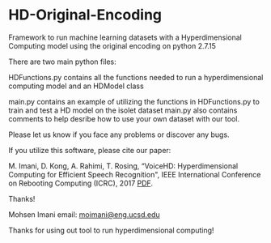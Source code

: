 # HD-Original-Encoding
Framework to run machine learning datasets with a Hyperdimensional Computing model using the original encoding on python 2.7.15

There are two main python files:

HDFunctions.py contains all the functions needed to run a hyperdimensional computing model and an HDModel class

main.py contains an example of utilizing the functions in HDFunctions.py to train and test a HD model on the isolet dataset
main.py also contains comments to help desribe how to use your own dataset with our tool.

Please let us know if you face any problems or discover any bugs.

If you utilize this software, please cite our paper:

M. Imani, D. Kong, A. Rahimi, T. Rosing, “VoiceHD: Hyperdimensional Computing for Efficient Speech Recognition",
IEEE International Conference on Rebooting Computing (ICRC), 2017 [PDF](http://moimani.weebly.com/uploads/2/3/8/6/23860882/icrc17_voicehd.pdf).

Thanks!

Mohsen Imani email: moimani@eng.ucsd.edu

Thanks for using out tool to run hyperdimensional computing!
